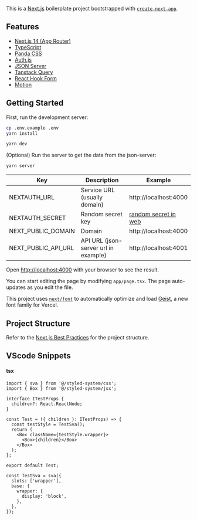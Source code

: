This is a [Next.js](https://nextjs.org) boilerplate project bootstrapped with [`create-next-app`](https://nextjs.org/docs/app/api-reference/cli/create-next-app).

## Features

- [Next.js 14 (App Router)](https://nextjs.org)
- [TypeScript](https://www.typescriptlang.org)
- [Panda CSS](https://panda-css.com)
- [Auth.js](https://authjs.dev)
- [JSON Server](https://github.com/typicode/json-server)
- [Tanstack Query](https://tanstack.com/query/latest)
- [React Hook Form](https://react-hook-form.com)
- [Motion](https://motion.dev)

## Getting Started

First, run the development server:

```bash
cp .env.example .env
yarn install
```

```bash
yarn dev
```

(Optional) Run the server to get the data from the json-server:

```bash
yarn server
```

| Key                 | Description                          | Example                                                       |
| ------------------- | ------------------------------------ | ------------------------------------------------------------- |
| NEXTAUTH_URL        | Service URL (usually domain)         | http://localhost:4000                                         |
| NEXTAUTH_SECRET     | Random secret key                    | [random secret in web](https://generate-secret.vercel.app/32) |
| NEXT_PUBLIC_DOMAIN  | Domain                               | http://localhost:4000                                         |
| NEXT_PUBLIC_API_URL | API URL (json-server url in example) | http://localhost:4001                                         |

Open [http://localhost:4000](http://localhost:4000) with your browser to see the result.

You can start editing the page by modifying `app/page.tsx`. The page auto-updates as you edit the file.

This project uses [`next/font`](https://nextjs.org/docs/app/building-your-application/optimizing/fonts) to automatically optimize and load [Geist](https://vercel.com/font), a new font family for Vercel.

## Project Structure

Refer to the [Next.js Best Practices](https://nextjs.org/docs/advanced-features/project-structure) for the project structure.

## VScode Snippets

#### tsx

```tsx
import { sva } from '@/styled-system/css';
import { Box } from '@/styled-system/jsx';

interface ITestProps {
  children?: React.ReactNode;
}

const Test = ({ children }: ITestProps) => {
  const testStyle = TestSva();
  return (
    <Box className={testStyle.wrapper}>
      <Box>{children}</Box>
    </Box>
  );
};

export default Test;

const TestSva = sva({
  slots: ['wrapper'],
  base: {
    wrapper: {
      display: 'block',
    },
  },
});
```

